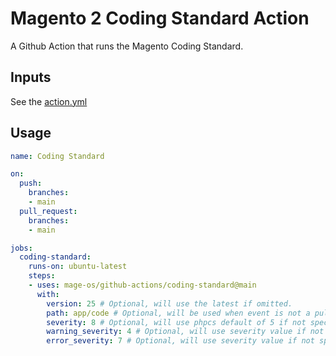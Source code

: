 # Magento 2 Coding Standard Action

A Github Action that runs the Magento Coding Standard.

## Inputs

See the [action.yml](./action.yml)

## Usage

```yml
name: Coding Standard

on:
  push:
    branches:
    - main
  pull_request:
    branches:
    - main

jobs:
  coding-standard:
    runs-on: ubuntu-latest
    steps:
    - uses: mage-os/github-actions/coding-standard@main
      with:
        version: 25 # Optional, will use the latest if omitted.
        path: app/code # Optional, will be used when event is not a pull request.
        severity: 8 # Optional, will use phpcs default of 5 if not specified.
        warning_severity: 4 # Optional, will use severity value if not specified.
        error_severity: 7 # Optional, will use severity value if not specified.
```
